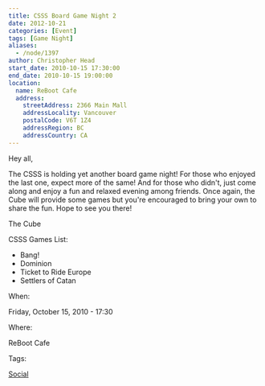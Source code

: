 ```yaml
---
title: CSSS Board Game Night 2
date: 2012-10-21
categories: [Event]
tags: [Game Night]
aliases:
  - /node/1397
author: Christopher Head
start_date: 2010-10-15 17:30:00
end_date: 2010-10-15 19:00:00
location:
  name: ReBoot Cafe
  address:
    streetAddress: 2366 Main Mall
    addressLocality: Vancouver
    postalCode: V6T 1Z4
    addressRegion: BC
    addressCountry: CA
---
```


Hey all,

The CSSS is holding yet another board game night! For those who enjoyed the last one, expect more of the same! And for those who didn't, just come along and enjoy a fun and relaxed evening among friends. Once again, the Cube will provide some games but you're encouraged to bring your own to share the fun.
Hope to see you there!

The Cube

CSSS Games List:

- Bang!
- Dominion
- Ticket to Ride Europe
- Settlers of Catan

When:

Friday, October 15, 2010 - 17:30

Where:

ReBoot Cafe

Tags:

[Social](/social)
